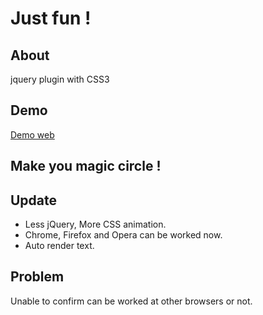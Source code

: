Just fun !
=====
## About ##
jquery plugin with CSS3

## Demo ##
[Demo web](http://morris821028.github.io/jquery-magic-circle/)

## Make you magic circle ! ##

## Update ##
- Less jQuery, More CSS animation.
- Chrome, Firefox and Opera can be worked now.
- Auto render text.


## Problem ##

Unable to confirm can be worked at other browsers or not.
